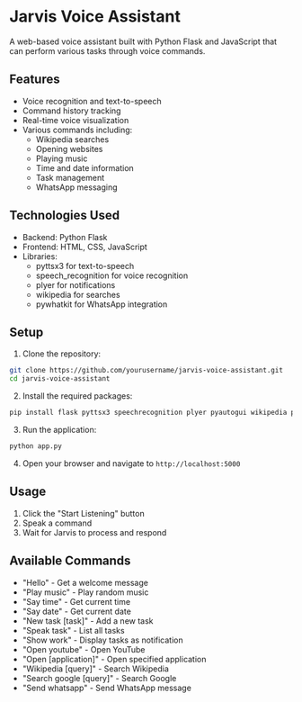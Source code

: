 # Jarvis Voice Assistant

A web-based voice assistant built with Python Flask and JavaScript that can perform various tasks through voice commands.

## Features

- Voice recognition and text-to-speech
- Command history tracking
- Real-time voice visualization
- Various commands including:
  - Wikipedia searches
  - Opening websites
  - Playing music
  - Time and date information
  - Task management
  - WhatsApp messaging

## Technologies Used

- Backend: Python Flask
- Frontend: HTML, CSS, JavaScript
- Libraries:
  - pyttsx3 for text-to-speech
  - speech_recognition for voice recognition
  - plyer for notifications
  - wikipedia for searches
  - pywhatkit for WhatsApp integration

## Setup

1. Clone the repository:
```bash
git clone https://github.com/yourusername/jarvis-voice-assistant.git
cd jarvis-voice-assistant
```

2. Install the required packages:
```bash
pip install flask pyttsx3 speechrecognition plyer pyautogui wikipedia pywhatkit
```

3. Run the application:
```bash
python app.py
```

4. Open your browser and navigate to `http://localhost:5000`

## Usage

1. Click the "Start Listening" button
2. Speak a command
3. Wait for Jarvis to process and respond

## Available Commands

- "Hello" - Get a welcome message
- "Play music" - Play random music
- "Say time" - Get current time
- "Say date" - Get current date
- "New task [task]" - Add a new task
- "Speak task" - List all tasks
- "Show work" - Display tasks as notification
- "Open youtube" - Open YouTube
- "Open [application]" - Open specified application
- "Wikipedia [query]" - Search Wikipedia
- "Search google [query]" - Search Google
- "Send whatsapp" - Send WhatsApp message
